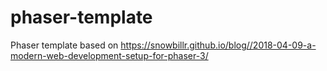 # phaser-template
Phaser template based on https://snowbillr.github.io/blog//2018-04-09-a-modern-web-development-setup-for-phaser-3/
